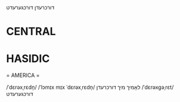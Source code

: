 דורכרעדן
דורכגערעדט

CENTRAL
========

HASIDIC
=======
= AMERICA = 

/ˈdɛrəxˌrɛdn̩/
/ˈlɔmɪx mɪx ˈdɛrəxˌrɛdn̩/ לאָמיך מיך דורכרעדן
/ˈdɛrəxgəˌrɛt/ דורכגערעדט